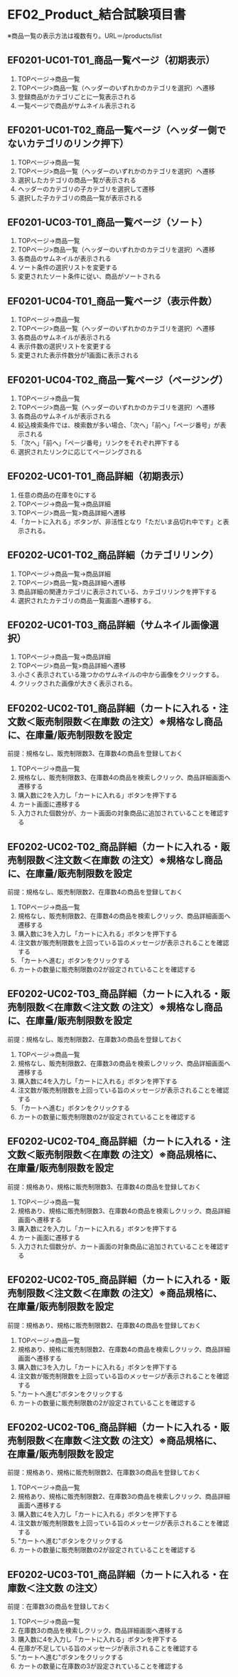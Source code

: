 # EF02_Product_結合試験項目書

※商品一覧の表示方法は複数有り。URL＝/products/list

## EF0201-UC01-T01_商品一覧ページ（初期表示）

1. TOPページ→商品一覧
1. TOPページ>商品一覧（ヘッダーのいずれかのカテゴリを選択）へ遷移
1. 登録商品がカテゴリごとに一覧表示される
1. 一覧ページで商品がサムネイル表示される

## EF0201-UC01-T02_商品一覧ページ（ヘッダー側でないカテゴリのリンク押下）

1. TOPページ→商品一覧
1. TOPページ>商品一覧（ヘッダーのいずれかのカテゴリを選択）へ遷移
1. 選択したカテゴリの商品一覧が表示される
1. ヘッダーのカテゴリの子カテゴリを選択して遷移
1. 選択した子カテゴリの商品一覧が表示される

## EF0201-UC03-T01_商品一覧ページ（ソート）

1. TOPページ→商品一覧
1. TOPページ>商品一覧（ヘッダーのいずれかのカテゴリを選択）へ遷移
1. 各商品のサムネイルが表示される
1. ソート条件の選択リストを変更する
1. 変更されたソート条件に従い、商品がソートされる

## EF0201-UC04-T01_商品一覧ページ（表示件数）

1. TOPページ→商品一覧
1. TOPページ>商品一覧（ヘッダーのいずれかのカテゴリを選択）へ遷移
1. 各商品のサムネイルが表示される
1. 表示件数の選択リストを変更する
1. 変更された表示件数分が1画面に表示される

## EF0201-UC04-T02_商品一覧ページ（ページング）

1. TOPページ→商品一覧
1. TOPページ>商品一覧（ヘッダーのいずれかのカテゴリを選択）へ遷移
1. 各商品のサムネイルが表示される
1. 絞込検索条件では、検索数が多い場合、「次へ」「前へ」「ページ番号」が表示される
1. 「次へ」「前へ」「ページ番号」リンクをそれぞれ押下する
1. 選択されたリンクに応じてページングされる

## EF0202-UC01-T01_商品詳細（初期表示）
1. 任意の商品の在庫を0にする
1. TOPページ→商品一覧→商品詳細
1. TOPページ>商品一覧>商品詳細へ遷移
1. 「カートに入れる」ボタンが、非活性となり「ただいま品切れ中です」と表示される。

## EF0202-UC01-T02_商品詳細（カテゴリリンク）

1. TOPページ→商品一覧→商品詳細
1. TOPページ>商品一覧>商品詳細へ遷移
1. 商品詳細の関連カテゴリに表示されている、カテゴリリンクを押下する
1. 選択されたカテゴリの商品一覧画面へ遷移する。

## EF0202-UC01-T03_商品詳細（サムネイル画像選択）

1. TOPページ→商品一覧→商品詳細
1. TOPページ>商品一覧>商品詳細へ遷移
1. 小さく表示されている幾つかのサムネイルの中から画像をクリックする。
1. クリックされた画像が大きく表示される。

## EF0202-UC02-T01_商品詳細（カートに入れる・注文数＜販売制限数＜在庫数 の注文）※規格なし商品に、在庫量/販売制限数を設定

前提：規格なし、販売制限数3、在庫数4の商品を登録しておく

1. TOPページ→商品一覧
1. 規格なし、販売制限数3、在庫数4の商品を検索しクリック、商品詳細画面へ遷移する
1. 購入数に2を入力し「カートに入れる」ボタンを押下する
1. カート画面に遷移する
1. 入力された個数分が、カート画面の対象商品に追加されていることを確認する

## EF0202-UC02-T02_商品詳細（カートに入れる・販売制限数＜注文数＜在庫数 の注文）※規格なし商品に、在庫量/販売制限数を設定

前提：規格なし、販売制限数2、在庫数4の商品を登録しておく

1. TOPページ→商品一覧
1. 規格なし、販売制限数2、在庫数4の商品を検索しクリック、商品詳細画面へ遷移する
1. 購入数に3を入力し「カートに入れる」ボタンを押下する
1. 注文数が販売制限数を上回っている旨のメッセージが表示されることを確認する
1. 「カートへ進む」ボタンをクリックする
1. カートの数量に販売制限数の2が設定されていることを確認する

## EF0202-UC02-T03_商品詳細（カートに入れる・販売制限数＜在庫数＜注文数 の注文）※規格なし商品に、在庫量/販売制限数を設定

前提：規格なし、販売制限数2、在庫数3の商品を登録しておく

1. TOPページ→商品一覧
1. 規格なし、販売制限数2、在庫数3の商品を検索しクリック、商品詳細画面へ遷移する
1. 購入数に4を入力し「カートに入れる」ボタンを押下する
1. 注文数が販売制限数を上回っている旨のメッセージが表示されることを確認する
1. 「カートへ進む」ボタンをクリックする
1. カートの数量に販売制限数の2が設定されていることを確認する

## EF0202-UC02-T04_商品詳細（カートに入れる・注文数＜販売制限数＜在庫数 の注文）※商品規格に、在庫量/販売制限数を設定

前提：規格あり、規格に販売制限数3、在庫数4の商品を登録しておく

1. TOPページ→商品一覧
1. 規格あり、規格に販売制限数3、在庫数4の商品を検索しクリック、商品詳細画面へ遷移する
1. 購入数に2を入力し「カートに入れる」ボタンを押下する
1. カート画面に遷移する
1. 入力された個数分が、カート画面の対象商品に追加されていることを確認する

## EF0202-UC02-T05_商品詳細（カートに入れる・販売制限数＜注文数＜在庫数 の注文）※商品規格に、在庫量/販売制限数を設定

前提：規格あり、規格に販売制限数2、在庫数4の商品を登録しておく

1. TOPページ→商品一覧
1. 規格あり、規格に販売制限数2、在庫数4の商品を検索しクリック、商品詳細画面へ遷移する
1. 購入数に3を入力し「カートに入れる」ボタンを押下する
1. 注文数が販売制限数を上回っている旨のメッセージが表示されることを確認する
1. "カートへ進む"ボタンをクリックする
1. カートの数量に販売制限数の2が設定されていることを確認する

## EF0202-UC02-T06_商品詳細（カートに入れる・販売制限数＜在庫数＜注文数 の注文）※商品規格に、在庫量/販売制限数を設定

前提：規格あり、規格に販売制限数2、在庫数3の商品を登録しておく

1. TOPページ→商品一覧
1. 規格あり、規格に販売制限数2、在庫数3の商品を検索しクリック、商品詳細画面へ遷移する
1. 購入数に4を入力し「カートに入れる」ボタンを押下する
1. 注文数が販売制限数を上回っている旨のメッセージが表示されることを確認する
1. "カートへ進む"ボタンをクリックする
1. カートの数量に販売制限数の2が設定されていることを確認する

## EF0202-UC03-T01_商品詳細（カートに入れる・在庫数＜注文数 の注文）

前提：在庫数3の商品を登録しておく

1. TOPページ→商品一覧
1. 在庫数3の商品を検索しクリック、商品詳細画面へ遷移する
1. 購入数に4を入力し「カートに入れる」ボタンを押下する
1. 在庫が不足している旨のメッセージが表示されることを確認する
1. "カートへ進む"ボタンをクリックする
1. カートの数量に在庫数の3が設定されていることを確認する
